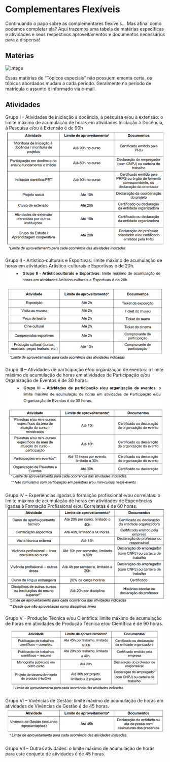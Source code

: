 # Complementares Flexíveis

Continuando o papo sobre as complementares flexíveis... Mas afinal como podemos completar ela? Aqui trazemos uma tabela de matérias específicas e atividades e seus respectivos aproveitamentos e documentos necessários para a dispensa!

## Matérias
![image](../../files/images/engenharia-computacao-extra.png)

Essas matérias de “Tópicos especiais” não possuem ementa certa, os tópicos abordados mudam a cada período. Geralmente no período de matrícula o assunto é informado via e-mail.

## Atividades
Grupo I - Atividades de iniciação à docência, à pesquisa e/ou à extensão:
o limite máximo de acumulação de horas em atividades Iniciação à Docência, à Pesquisa e/ou à Extensão é de 90h
![image](../../../../files/images/grupo-I.png)

Grupo II - Artístico-culturais e Esportivas: limite máximo de acumulação de horas em atividades Artístico-culturais e Esportivas é de 20h.
![image](../../../../files/images/grupo-II.png)

Grupo III – Atividades de participação e/ou organização de eventos: o limite máximo de acumulação de horas em atividades de Participação e/ou Organização de Eventos é de 30 horas.
![image](../../../../files/images/grupo-III.png)

Grupo IV – Experiências ligadas à formação profissional e/ou correlatas: o limite máximo de acumulação de horas em atividades de Experiências ligadas à Formação Profissional e/ou Correlatas é de 60 horas.
![image](../../../../files/images/grupo-IV.png)

Grupo V – Produção Técnica e/ou Científica: limite máximo de acumulação de horas em atividades de Produção Técnica e/ou Científica é de 90 horas.
![image](../../../../files/images/grupo-V.png)

Grupo VI – Vivências de Gestão: limite máximo de acumulação de horas em atividades de Vivências de Gestão é de 45 horas.
![image](../../../../files/images/grupo-VI.png)

Grupo VII – Outras atividades: o limite máximo de acumulação de horas para este conjunto de atividades é de 45 horas.